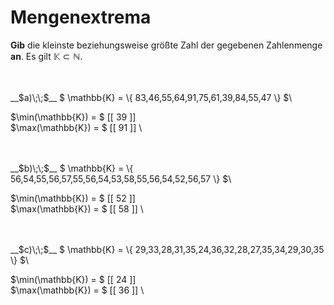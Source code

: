 <!--
version:  0.0.1

language: de

@style
main > *:not(:last-child) {
  margin-bottom: 3rem;
}

input {
    text-align: center;
}

.flex-container {
    display: flex;
    flex-wrap: wrap;
    align-items: stretch;
    gap: 20px;
}

.flex-child {
    flex: 1;
    min-width: 350px;
    margin-right: 20px;
}

@media (max-width: 400px) {
    .flex-child {
        flex: 100%;
        margin-right: 0;
    }
}
@end

formula: \carry   \textcolor{red}{\scriptsize #1}
formula: \digit   \rlap{\carry{#1}}\phantom{#2}#2
formula: \permil  \text{‰}

import: https://raw.githubusercontent.com/LiaTemplates/Tikz-Jax/main/README.md

script: https://cdn.jsdelivr.net/gh/LiaTemplates/Tikz-Jax@main/dist/index.js


tags: Mengen, sehr leicht, sehr niedrig, Angeben

comment: Was ist die größte oder kleinste Zahl der gegebenen Zahlenmenge?

author: Martin Lommatzsch

-->




# Mengenextrema

**Gib** die kleinste beziehungsweise größte Zahl der gegebenen Zahlenmenge **an**. Es gilt $\mathbb{K} \subset \mathbb{N}$.

<br>

<br>
__$a)\;\;$__ $ \mathbb{K} = \{ 83,46,55,64,91,75,61,39,84,55,47 \} $\

$\min(\mathbb{K}) = $ [[ 39 ]] \
$\max(\mathbb{K}) = $ [[ 91 ]] \

<br>
<br>
__$b)\;\;$__ $ \mathbb{K} = \{ 56,54,55,56,57,55,56,54,53,58,55,56,54,52,56,57 \} $\

$\min(\mathbb{K}) = $ [[ 52 ]] \
$\max(\mathbb{K}) = $ [[ 58 ]] \

<br>
<br>
__$c)\;\;$__ $ \mathbb{K} = \{ 29,33,28,31,35,24,36,32,28,27,35,34,29,30,35 \} $\

$\min(\mathbb{K}) = $ [[ 24 ]] \
$\max(\mathbb{K}) = $ [[ 36 ]] \

<br>
<br>
<br>
<br>

